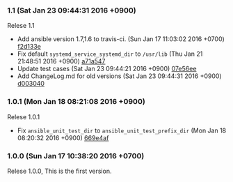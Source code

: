 ### 1.1 (Sat Jan 23 09:44:31 2016 +0900)

Relese 1.1

- Add ansible version 1.7,1.6 to travis-ci. (Sun Jan 17 11:03:02 2016 +0700) [f2d133e](https://github.com/tumf/ansible-role-systemd-service/commit/f2d133e22c25e074acd38dba4de9d2e11709ce16)
- Fix default `systemd_service_systemd_dir` to `/usr/lib` (Thu Jan 21 21:48:51 2016 +0900) [a71a547](https://github.com/tumf/ansible-role-systemd-service/commit/a71a547cc6df570f9968627a283a28d8929fcacd)
- Update test cases (Sat Jan 23 09:44:21 2016 +0900) [07e56ee](https://github.com/tumf/ansible-role-systemd-service/commit/07e56ee6b6b0573240961bf349a60198cb029e43)
- Add ChangeLog.md for old versions (Sat Jan 23 09:44:31 2016 +0900) [d003040](https://github.com/tumf/ansible-role-systemd-service/commit/d003040d3b0f8ac86ca46b49149b0b40ca468650)

### 1.0.1 (Mon Jan 18 08:21:08 2016 +0900)

Relese 1.0.1

- Fix `ansible_unit_test_dir` to `ansible_unit_test_prefix_dir` (Mon Jan 18 08:20:32 2016 +0900) [669e4af](https://github.com/tumf/ansible-role-systemd-service/commit/669e4af237cef162275c7cd9cb0d6ac32d4f834a)

### 1.0.0 (Sun Jan 17 10:38:20 2016 +0700)

Relese 1.0.0, This is the first version.
